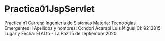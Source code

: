 # Practica01JspServlet
Practica n1 
Carrera: Ingenieria de Sistemas
Materia: Tecnologias Emergentes II
Apellidos y nombres: Condori Acarapi Luis Miguel
CI: 9213815
Lugar y Fecha: El ALto - La Paz 15 de septiembre 2020
